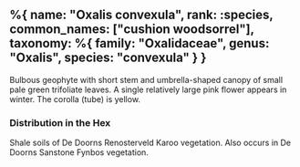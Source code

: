 %{
    name: "Oxalis convexula",
    rank: :species,
    common_names: ["cushion woodsorrel"],
    taxonomy: %{
        family: "Oxalidaceae",
        genus: "Oxalis",
        species: "convexula"
    }
}
---

Bulbous geophyte with short stem and umbrella-shaped canopy of small pale green trifoliate leaves. A single relatively large
pink flower appears in winter. The corolla (tube) is yellow.

<!-- read more -->

### Distribution in the Hex

Shale soils of De Doorns Renosterveld Karoo vegetation. Also occurs in De Doorns Sanstone Fynbos vegetation.